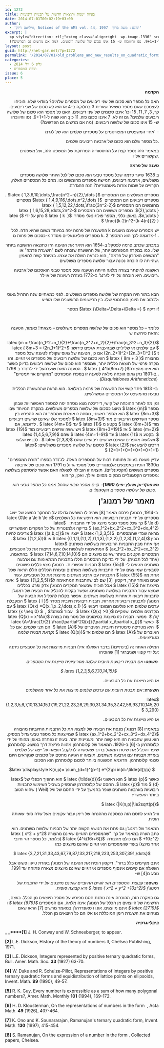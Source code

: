 ```yaml
---
id: 1272
title: בעיות ישנות ותוצאות חדשות על תבניות ריבועיות
date: 2014-07-01T00:02:19+03:00
author:
  - 'וויליאם דיוק, Notices of the AMS vol. 44, 1997  תרגם: משה ברוך'
excerpt: |
  <p style="direction: rtl;"><img class="alignright  wp-image-1336" src="{{site.baseurl}}/assets/img/2014/06/rebo-234x300.jpg" alt="rebo" width="76" height="97" /></p>
  האם כל מספר הוא סכום של שני ריבועים של מספרים שלמים? בוודאי שלא. הוכיחו לעצמכם שאם מספר משאיר שארית 3 בחלוקה ב-4 אז הוא לא סכום של שני ריבועים. כך, 3, 7, 11, 15 וכו' אינם סכומים של שני ריבועים. האם כל מספר הוא סכום של שלושה ריבועים שלמים? גם זה לא. 7 איננו סכום כזה. 11 כ ן: הוא שווה ל-9+1+1. נסו והיווכחו ש- 15 אינו סכום של שלושה ריבועים. (מה אם מרשים גם הפרשים?)
layout: post
guid: http://net-gar.net/?p=1272
permalink: '/2014/07/01/old_problems_and_new_results_on_quadratic_forms/'
categories:
  - גליון 6 יולי 2014
  - תורת המספרים
issue: 6
place: 5
---
```

<p style="direction: rtl;">
  <strong>הקדמה</strong>
</p>

<p style="text-align: right;">
  האם כל מספר הוא סכום של שני ריבועים של מספרים שלמים? בוודאי שלא. הוכיחו לעצמכם שאם מספר משאיר שארית 3 בחלוקה ב-4 אז הוא לא סכום של שני ריבועים. כך, 3, 7, 11, 15 וכו' אינם סכומים של שני ריבועים. האם כל מספר הוא סכום של שלושה ריבועים שלמים? גם זה לא. 7 איננו סכום כזה. 11 כ ן: הוא שווה ל-9+1+1. נסו והיווכחו ש- 15 אינו סכום של שלושה ריבועים. (מה אם מרשים גם הפרשים?)
</p>

<p style="text-align: right;">
  אחד המשפטים המפורסמים על מספרים שלמים הוא של לגרנז' –
</p>

<p style="text-align: right;">
  כל מספר שלם הוא סכום של ארבעה ריבועים שלמים.
</p>

<p style="text-align: right;">
  במאמר הזה נספר קצת על ההיסטוריה המרתקת של המשפט הזה, ועל משפטים שקשורים אליו.
</p>

<p style="direction: rtl;">
  <strong>טענה של פרמה</strong>
</p>

<p style="direction: rtl;">
  ב 1638 שיער פרמה שכל מספר טבעי הוא סכום של לכל היותר שלושה מספרים משולשים, ארבעה ריבועים, חמישה מספרים מחומשים וכו. מהם כל המספרים האלה, הקרויים על שמות צורות גיאומטריות? הנה ההגדרה:
</p>

<p style="direction: rtl;">
  מספרים משולשים הם המספרים $latex { 1,3,6,10,\dots,\frac{n^2+n}{2},\dots }$ . מספרים ריבועים הם המספרים  $latex { 1,4,9,116,\dots,n^2,\dots }$ מספרים מחומשים הם המספרים $latex { 1,5,12,22,\dots,\frac{3n^2-2}{2},\dots }$  מספרים משושים הם המספרים $latex { 1,6,15,28,\dots,2n^2-n,\dots }$. באופן כללי, מספר פוליגונאלי מסדר  $latex { k  } $ נתון על ידי $latex { \frac{(k-2)n^2-(k-4)n}{2} } $
</p>

<p style="text-align: right;">
  ההשערה של פרמה יפה במיוחד משום שהיא חדה. לכל k יש מספרים שאינם מיוצגים כסכום של פחות מ-k מספרים פוליגונאליים מסדר k. דוגמה לכך הוא המספר 2k-1 .
</p>

<p style="text-align: right;">
  במכתב שכתב פרמה לפסקל ב-1654 הוא תיאר את הטענה הזו כתוצאה החשובה ביותר שלו. כמו במקרה המפורסם יותר, של ההשערה שזכתה לשם "השערת פרמה" או "המשפט האחרון של פרמה", הוא כנראה השלה את עצמו. במיוחד קשה להאמין שהייתה לו הוכחה נכונה עבור שלושה מספרים משולשים.
</p>

<p style="text-align: right;">
  ראשונה להיפתר בצורה מלאה הייתה הטענה שכל מספר טבעי הואסכום של ארבעה ריבועים. היא הוכחה על ידי לגרנג' ב-1772 בעזרת רעיונות של אוילר.
</p>

&nbsp;

<p style="text-align: right;">
  הבא בתור היה המקרה של שלושה מספרים משולשים. לפני כמאתיים שנה התחיל גאוס לכתוב את היומן המתמטי שלו. בין הרישומים הראשונים שלו מופיע:
</p>

<p style="text-align: right;">
  מספר $latex {\Delta+\Delta+\Delta =} $ יוריקה!
</p>

&nbsp;

<p style="text-align: right;">
  כלומר – כל מספר הוא סכום של שלושה מספרים משולשים – מצאתי! כאמור, הטענה הזאת פירושה ש:
</p>

<p style="direction: rtl;">
  $latex {m = \frac{n_1^2+n_1}{2}+\frac{n_2^2+n_2}{2}+\frac{n_3^2+n_3}{2}} $ עם שלמים אי שליליים שבהעברת אגפים פירושו: $latex { 8m+3 = (2n_1+1)^2+(2n_2+1)^2+(2n_3+1)^2 }$ t אם כן, הטענה של גאוס שקולה לטענה שכל מספר מהצורה $latex { 8m + 3 } $ הוא סכום של שלושה ריבועים של מספרים אי זוגיים. זהו מקרה פרטי של תוצאה כללית יותר, שמספר הוא סכום של שלושה ריבועים בדיוק כאשר הוא אינו מהצורה$latex { 4^b(8m+7) } $ . הטענה הזאת שוערהעל ידי לג'נדר ב 1798 . ב-1801 נתן גאוס הוכחה מלאה לטענה זו בספרו המפורסם "מחקרים אריתמטיים"  (<em>Disquisitiones Arithmeticae)</em> .
</p>

<p style="direction: rtl;">
   ב- 1813 פתר קושי את ההשערה של פרמה במלואה. הוא הראה שההשערה הכללית נובעת מהמשפט על המספרים המשולשים.
</p>

<p style="direction: rtl;">
  זמן מה לאחר ההוכחה של קושי, דיריכלה מצא נוסחה יפה למספר האפשרויות שבהן מספר $latex {m} $ מיוצג כסכום של שלושה מספרים משולשים. במקרה המיוחד שבו $latex {8m+3} $ הוא מספר ראשוני, נוסחה זו אומרת שמספר זה הוא ההפרש בין מספר השרשים הריבועיים מוד $latex {8m+3} $ למספר אלו שאינם שרשים ריבועיים מוד $latex {8m+3} $ בקטע מ $latex {1} $ עד $latex {4m+1} $ . לדוגמא, אם $latex {m=2} $ אז $latex {8m+3=19} $ ויש ששה שרשים ריבועיים מוד $latex {19} $  בקטע מ $latex {1} $ עד $latex {4m+1=9} $ שהם $latex {1,4,5,6,7,9} $ ושלושה מספרים שאינם שרשים ריבועיים שהם $latex {2,3,8} $ . לכן יש שלוש דרכים להציג את $latex {2} $ כסכום של שלושה מספרים משולשים: $latex {2=1+1+0=1+0+1=0+1+1} $
</p>

<p style="text-align: right;">
  עדיין נשארו בעיות פתוחות רבות על המספרים האלה. לג'נדר בספרו "תורת המספרים" מ1830 הוכיח באמצעים אלמנטריים שכל מספר גדול מ 1791 הוא סכום של ארבעה מספרים משושים (הקסגונליים). תוצאה זו הובילה לשאלה האם אפשר להסתפק בשלושה מספרים הקסגונליים ממקום מסוים ואילך. ואכן, כך הוא:
</p>

<p style="text-align: right;">
  <strong><em>  </em></strong><strong><em>משפט(דיוק ושולץ-פילו 1990</em></strong><strong>)</strong>:  <em>קיים מספר טבעי שהחל ממנו כל מספר טבעי הוא סכום של שלושה</em> <em>מספרים הקסגונליים.   </em>
</p>

<p style="direction: rtl;">
  <span style="font-size: 18pt;">  <strong>מאמר של רמנוג'ן</strong></span>
</p>

<p style="direction: rtl;">
  <strong> </strong>ב-1914, רמנוג'ן פרסם מאמר [8] שהיה לו השפעה גדולה על המחקר בנושא של ייצוג מספרים על ידי תבניות ריבועיות. הוא חיפש את כל השלמים $latex {0\le a \le b \le c \le d} $ כך שכל מספר טבעי מיוצג על ידי התבנית:   $latex {ax_1^2+bx_2^2+cx_3^2+dx_4^2} $ בדיקה אלמנטרית של כל המקרים האפשריים מראה שכדי שהמספרים  $latex {1,2,3,5} $ ייוצגו אז $latex {(a,b,c)} $ צריכים להיות מבין $latex {(1,1,1),(1,1,2),(1,1,3),(1,2,2),(1,2,3),(1,2,4)} $ או $latex {(1,2,5)} $ . אף אחת מבין התבניות הריבועיות בשלושה משתנים $latex {ax_1^2+bx_2^2+cx_3^2} $ המתאימות לשלשות אלו אינה מייצגת את כל הטבעיים. המספרים הקטנים ביותר שאינם מיוצגים הם $latex {7,14,6,7,10,14,10} $  בהתאמה. (אחד לכל תבנית). על ידי בדיקת המספרים הללו בתבניות המתאימות עם ארבעה משתנים מגיעים ל- $latex {55} $ תבניות אפשריות.  רמנוג'ן מצא כללים פשוטים לטבעיים שמיוצגים על ידי התבניות בשלושה משתנים ובעזרת הכללים הללו הראה שכל אחת מה $latex {55} $ התבניות עם ארבע משתנים מייצגת את כל הטבעיים. עשר שנים מאוחר יותר, דיקסון  [3] שם לב שהתבנית המתאימה ל$latex {(1,2,5,5)} $  אינה מייצגת את $latex {15} $ אבל הוכיח שבשאר המקרים רמנוג'ן צדק ופרט בכללים שמצא עבור התבניות בשלושה משתנים. אפשר בקלות להכליל את הבעיה של רמנוג'ן לתבניות ריבועיות אחרות בשלושה משתנים. אפשר בקלות להכליל את הבעיה של רמנוג'ן לתבניות ריבועיות אחרות. תבנית ריבועית חיובית מסדר $latex { I } $ המקבלת ערכים שלמים היא פולינום הומוגני ריבועי $latex {Q(x) =Q(x_1,x_2,\dots,x_1) } $ עם מקדמים שלמים  שמקיים $latex {Q(x) >0 } $   עבור $latex {x \neq 0} $  <em>, $latex {x} $ </em> ממשי. תבנית כזו מיוצגת בסימונים של מטריצות בצורה $latex {Q(x) = x^tAx} $  כאשר $latex {A=\frac{1}{2} \frac{\partial^2Q(x)}{\partial x_i\partial x_j}} $  היא מטריצה סימטרית חיובית. האיברים של $latex {A} $  הם חצי שלמים. אם כל האיברים של $latex {A} $ הם שלמים אז $latex {Q(x)} $<em> נקראת תבנית שלמה מטריציונית. </em>
</p>

<p style="text-align: right;">
  המילה האחרונה (בינתיים() בדבר השאלה אילו תבניות מייצגות את כל הטבעיים ניתנה על ידי קונווי ושניברגר [1] שהוכיחו:
</p>

<p style="direction: rtl;">
  <em> </em><strong><em>משפט: </em></strong><em>אם תבנית ריבועית חיובית שלמה מטריציונית מייצגת את המספרים</em>
</p>

<p style="direction: rtl;">
  <em>                                   $latex {1,2,3,5,6,7,10,14,15} $ </em>
</p>

<p style="direction: rtl;">
  אז היא מייצגת את כל הטבעיים.
</p>

<p style="direction: rtl;">
  <strong>השערה: </strong><em>אם תבנית חיובית עם ערכים שלמים מייצגת את כל אחד מהשלמים</em>
</p>

<p style="direction: rtl;">
  $latex {1,2,3,5,6,7,10,13,14,15,17,19,21,22,23,26,29,30,31,34,35,37,42,58,93,110,145,203,290} $
</p>

<p style="direction: rtl;">
  <em>אז היא מייצגת את כל הטבעיים.</em>
</p>

<p style="direction: rtl;">
  במאמרו [8] רמנוג'ן מנסח את הבעיה של למצוא את כל התבניות החיוביות מהצורה $latex {ax_1^2+bx_2^2+cx_3^2+dx_4^2} $ שמייצגות כל מספר טבעי גדול מספיק. הוא טוען שהבעיה הזו היא קשה יותר ומעניינית יותר. בעיה זו נפתרה באופן מהותי על ידי קלוסתרמן ב-[6] ב-1926. המאמר של קלוסתרמן מהווה פריצת דרך בנושא. קלוסתרמן שיפר והכליל את שיטת המעגל בדרך שאפשרה לו לקבל תוצאה על ייצוג של שלמים בעזרת תבניות עם ארבעה משתנים. תוצאה זו הגיעה מחסם על סכומים שנקראים היום סכומי קלוסתרמן. הדוגמא הפשוטה ביותר לסכום קלוסתרמן הוא הסכום
</p>

<p style="text-align: center;">
  $latex \displaystyle K(n,p)= \sum_{d=1}^{p-1} e^{2\pi in(d+\tilde{d})/p} $
</p>

<p style="direction: rtl;">
  כאשר $latex {p} $ הוא ראשוני ו$latex {\tilde{d}} $ הוא ההפיך הכפלי של $latex {d} $ מוד $latex {p} $. החסם של קלוסתרמן שהספיק בשביל השימוש לתבניות ריבועיות בארבעה משתנים שופר בהמשך על ידי החסם של וויל (Weil ) שהוא הטוב ביותר האפשרי:
</p>

<p style="direction: rtl;">
  $latex {|K(n,p)|\le2sqrt(p)} $
</p>

<p style="direction: rtl;">
  וויל הגיע לחסם הזה כמסקנה מההנחה של רימן עבור עקומים מעל שדה סופי שאותה הוכיח.
</p>

<p style="direction: rtl;">
  המאמר של רמנוג'ן גם פתח את הנושא הקשה יותר של תבניות שלושה משתנים. הוא כתב הערה במאמר על כך  "שהמספרים הזוגיים שאינם מהצורה $latex { x^2 + y^2 +10z^2} $ הם כולם מהצורה  $latex {4^k(16r+6)} $ (כלומר, כל מספר זוגי חיובי אחר מיוצג) בעוד שהמספרים האי זוגיים שאינם מיוצגים כמו
</p>

<p style="direction: rtl; text-align: center;">
  $latex {3,7,21,31,33,43,67,79,87,133,217,219,223,253,307,391,\dots} $
</p>

<p style="direction: rtl;">
  אינם מקיימים כלל ברור". דיקסון הוכיח את הטענה של רמנוג'ן בעזרת טיעון פשוט אבל השאלה אם קיימים אינסוף מספרים אי זוגיים שאינם מיוצגים נשארה פתוחה עד 1991. נובע מ[4] ש-
</p>

<p style="direction: rtl;">
  <strong> </strong><strong>משפט: </strong><em>קבוצת </em><strong> </strong><em>המספרים האי זוגיים החיוביים שאינם מיוצגים על ידי התבנית של רמנוג'ן <em><em><em>$latex { x^2 + y^2 +10z^2} $</em></em></em></em><em> היא קבוצה סופית.</em>
</p>

<p style="direction: rtl;">
  גם במקרה הזה, ההוכחה אינה נותנת חסם מפורש על מספר היוצאים מן הכלל. בעצם, הרשימה של היוצאים מן הכלל של רמנוג'ן אינה מלאה, וגם המספרים <em><em>$latex {679} $</em></em> ו <em><em>$latex {2719} $</em></em> אינם מיוצגים. אונו ו סאונדררג'ן במאמר מרשים [7] הראו שאם מניחים את השערת רימן המוכללת אז אלו הם כל היוצאים מן הכלל.
</p>

<p style="direction: rtl;">
  <strong><em>ביבליוגרפיה</em></strong>
</p>

**_ _****[1]** J. H. Conway and W. Schneeberger, to appear.

**[2]** L.E. Dickson, History of the theory of numbers II, Chelsea Publishing, 1971.

**[3]** L.E. Dickson, Integers represented by positive ternary quadratic forms, Bull. Amer. Math. Soc. **33** (1927) 63-70.

**[4]** W. Duke and R. Schulze-Pillot, Representations of integers by positive ternary quadratic forms and equidistribution of lattice points on ellipsoids, Invent. Math. **99** (1990), 49-57.

**[5]** R. K. Guy, Every number is expressible as a sum of how many polygonal numbers?, Amer. Math. Monthly **101** (1994), 169-172.

**[6]** H. D. Kloosterman, On the representations of numbers in the form  , Acta Math. **49** (1926), 407-464.

**[7]** K. Ono and K. Sounararajan, Ramanujan's ternary quadratic form, Invent. Math. **130** (1997), 415-454.

**[8]** S. Ramanujan, On the expression of a number in the form , Collected papers, Chelsea.